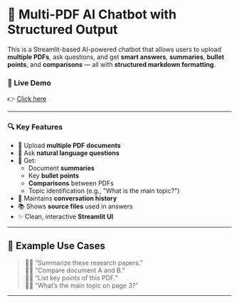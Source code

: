 # 🤖 Multi-PDF AI Chatbot with Structured Output

This is a Streamlit-based AI-powered chatbot that allows users to upload **multiple PDFs**, ask questions, and get **smart answers**, **summaries**, **bullet points**, and **comparisons** — all with **structured markdown formatting**.

### 🚀 Live Demo
👉 [Click here](https://smartpdfbot-d7npwcop5pbahvuxmk265t.streamlit.app/)

---

### 🔍 Key Features
- 📂 Upload **multiple PDF documents**
- 🧠 Ask **natural language questions**
- 📝 Get:
  - Document **summaries**
  - Key **bullet points**
  - **Comparisons** between PDFs
  - Topic identification (e.g., "What is the main topic?")
- 💬 Maintains **conversation history**
- 📚 Shows **source files** used in answers
- ✨ Clean, interactive **Streamlit UI**

---

## 📸 Example Use Cases
> 🧑‍🎓 “Summarize these research papers.”  
> 🧑‍🎓 “Compare document A and B.”  
> 🧑‍🎓 “List key points of this PDF.”  
> 🧑‍🎓 “What’s the main topic on page 3?”  

---
